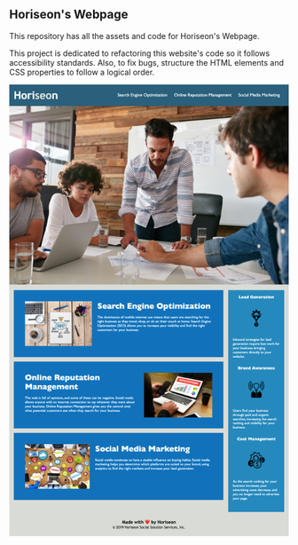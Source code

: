 ## Horiseon's Webpage

This repository has all the assets and code for Horiseon's Webpage. 

This project is dedicated to refactoring this website's code so it follows accessibility standards. Also, to fix bugs, structure the HTML elements and CSS properties to follow a logical order. 


![Horiseon's Website screenshot](./assets/images/Horiseon.png)